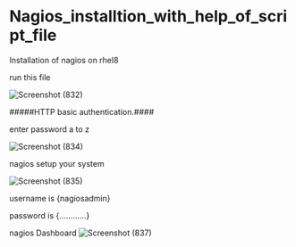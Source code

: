 # Nagios_installtion_with_help_of_script_file


Installation of nagios on rhel8


run this file

![Screenshot (832)](https://user-images.githubusercontent.com/64592542/146917836-d6f16f78-1d01-48dd-9942-83ffc4683f7e.png)






#####HTTP basic authentication.####

enter password a to z


![Screenshot (834)](https://user-images.githubusercontent.com/64592542/146919627-7bc21c02-db2a-42e3-b150-950369a85668.png)


nagios setup your system


![Screenshot (835)](https://user-images.githubusercontent.com/64592542/146918786-19a26f85-1f1d-4cb5-bc51-6bcb5e484779.png)

username is {nagiosadmin}

password is {............}


nagios Dashboard
![Screenshot (837)](https://user-images.githubusercontent.com/64592542/146919393-f7521922-a59e-4689-873a-406e0f8efaed.png)


